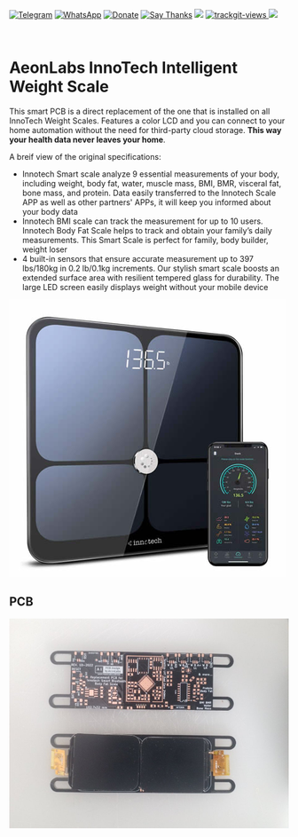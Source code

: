 [![Telegram](https://img.shields.io/badge/join-telegram-blue.svg?style=for-the-badge)](https://t.me/+W4rVVa0_VLEzYmI0)
 [![WhatsApp](https://img.shields.io/badge/join-whatsapp-green.svg?style=for-the-badge)](https://chat.whatsapp.com/FkNC7u83kuy2QRA5sqjBVg) 
 [![Donate](https://img.shields.io/badge/donate-$-brown.svg?style=for-the-badge)](http://paypal.me/mtpsilva)
 [![Say Thanks](https://img.shields.io/badge/Say%20Thanks-!-yellow.svg?style=for-the-badge)](https://saythanks.io/to/mtpsilva)
![](https://img.shields.io/github/last-commit/aeonSolutions/PCB-Prototyping-Catalogue?style=for-the-badge)
<a href="https://trackgit.com">
<img src="https://us-central1-trackgit-analytics.cloudfunctions.net/token/ping/l6unzfyg9q2db2xgpphl" alt="trackgit-views" />
</a>
![](https://views.whatilearened.today/views/github/aeonSolutions/AeonLabs-InnoTech-Intelligent-Weight-Scale.svg)

<br />

# AeonLabs InnoTech Intelligent Weight Scale
This smart PCB is a direct replacement of the one that is installed on all InnoTech Weight Scales. Features a color LCD and you can connect to your home automation without the need for third-party cloud storage. **This way your health data never leaves your home**.

A breif view of the original specifications:

- Innotech Smart scale analyze 9 essential measurements of your body, including weight, body fat, water, muscle mass, BMI, BMR, visceral fat, bone mass, and protein. Data easily transferred to the Innotech Scale APP as well as other partners' APPs, it will keep you informed about your body data
- Innotech BMI scale can track the measurement for up to 10 users. Innotech Body Fat Scale helps to track and obtain your family’s daily measurements. This Smart Scale is perfect for family, body builder, weight loser
- 4 built-in sensors that ensure accurate measurement up to 397 lbs/180kg in 0.2 lb/0.1kg increments. Our stylish smart scale boosts an extended surface area with resilient tempered glass for durability. The large LED screen easily displays weight without your mobile device


![](https://github.com/aeonSolutions/AeonLabs-InnoTech-Intelligent-Weight-Scale/blob/main/innotechWieghtScaleAd.jpg)

## PCB
![](https://github.com/aeonSolutions/AeonLabs-InnoTech-Intelligent-Weight-Scale/blob/main/designs/pcb_with_lcd.jfif)
